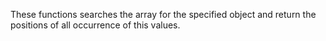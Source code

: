 These functions searches the array for the specified object and return the positions of all occurrence of this values.